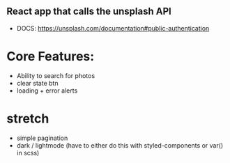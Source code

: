 ## React app that calls the unsplash API 

* DOCS:  https://unsplash.com/documentation#public-authentication



# Core Features: 
  * Ability to search for photos 
  * clear state btn 
  * loading + error alerts 


# stretch
  * simple pagination 
  * dark / lightmode (have to either do this with styled-components or var() in scss)